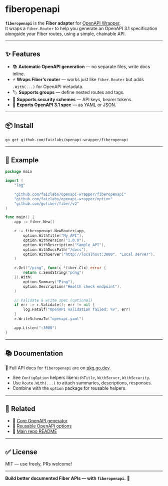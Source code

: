 # fiberopenapi

**`fiberopenapi`** is the **Fiber adapter** for [OpenAPI Wrapper](https://github.com/faizlabs/openapi-wrapper).  
It wraps a `fiber.Router` to help you generate an OpenAPI 3.1 specification alongside your Fiber routes, using a simple, chainable API.

---

## ✨ Features

- 📚 **Automatic OpenAPI generation** — no separate files, write docs inline.
- ⚡ **Wraps Fiber’s router** — works just like `fiber.Router` but adds `.With(...)` for OpenAPI metadata.
- 🏷️ **Supports groups** — define nested routes and tags.
- 🔐 **Supports security schemes** — API keys, bearer tokens.
- 📝 **Exports OpenAPI 3.1 spec** — as YAML or JSON.

---

## 📦 Install

```bash
go get github.com/faizlabs/openapi-wrapper/fiberopenapi
```

---

## 🚀 Example

```go
package main

import (
	"log"

	"github.com/faizlabs/openapi-wrapper/fiberopenapi"
	"github.com/faizlabs/openapi-wrapper/option"
	"github.com/gofiber/fiber/v2"
)

func main() {
	app := fiber.New()

	r := fiberopenapi.NewRouter(app,
		option.WithTitle("My API"),
		option.WithVersion("1.0.0"),
		option.WithDescription("Sample API"),
		option.WithDocsPath("/docs"),
		option.WithServer("http://localhost:3000", "Local server"),
	)

	r.Get("/ping", func(c *fiber.Ctx) error {
		return c.SendString("pong")
	}).With(
		option.Summary("Ping"),
		option.Description("Health check endpoint"),
	)

	// Validate & write spec (optional)
	if err := r.Validate(); err != nil {
		log.Fatalf("OpenAPI validation failed: %v", err)
	}
	r.WriteSchemaTo("openapi.yaml")

	app.Listen(":3000")
}
```

---

## 📚 Documentation

📖 Full API docs for `fiberopenapi` are on [pkg.go.dev](https://pkg.go.dev/github.com/faizlabs/openapi-wrapper/fiberopenapi).

- See `ConfigOption` helpers like `WithTitle`, `WithServer`, `WithSecurity`.
- Use `Route.With(...)` to attach summaries, descriptions, responses.
- Combine with the `option` package for reusable helpers.

---

## 📂 Related

- 🔗 [Core OpenAPI generator](https://pkg.go.dev/github.com/faizlabs/openapi-wrapper/core)  
- 🔗 [Reusable OpenAPI options](https://pkg.go.dev/github.com/faizlabs/openapi-wrapper/option)  
- 🔗 [Main repo README](https://github.com/faizlabs/openapi-wrapper)

---

## ✅ License

MIT — use freely, PRs welcome!

---

**Build better documented Fiber APIs — with `fiberopenapi`.** 🚀